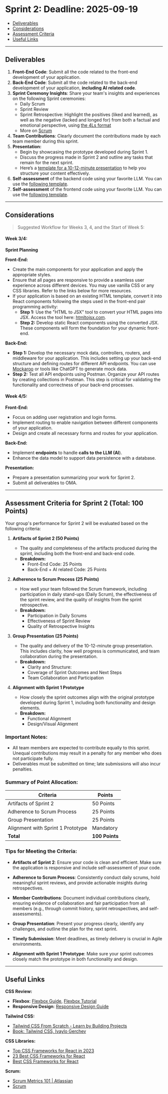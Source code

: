  # Sprint 2: Deadline: 2025-09-19


- [Deliverables](#deliverables)
- [Considerations](#considerations)
- [Assessment Criteria](#assessment-criteria-for-sprint-2-total-100-points)
- [Useful Links](#useful-links)

---

## Deliverables

1. **Front-End Code**: Submit all the code related to the front-end development of your application.
2. **Back-End Code**: Submit all the code related to the back-end development of your application, **including AI related code**.
3. **Sprint Ceremony Insights**: Share your team's insights and experiences on the following Sprint ceremonies:
   - Daily Scrum
   - Sprint Review
   - Sprint Retrospective: Highlight the positives (liked and learned), as well as the negative (lacked and longed for) from both a factual and emotional perspective, using [the 4Ls format](https://www.teamretro.com/retrospectives/)
   - More on [Scrum](https://www.scrum.org/learning-series/what-is-scrum/)
4. **Team Contributions**: Clearly document the contributions made by each team member during this sprint.
5. **Presentation:**
   - Begin by showcasing the prototype developed during Sprint 1.
   - Discuss the progress made in Sprint 2 and outline any tasks that remain for the next sprint.
   - Here’s a [template for a 10-12-minute presentation](./ppt-template2.md) to help you structure your content effectively.
6. **Self-assessment** of the backend code using your favorite LLM. You can use the [following template](./template.md).
7. **Self-assessment** of the frontend code using your favorite LLM. You can use the [following template](./template.md).
 

---

## Considerations

> Suggested Workflow for Weeks 3, 4, and the Start of Week 5:

#### Week 3/4:

**Sprint Planning**

**Front-End:**

- Create the main components for your application and apply the appropriate styles.
- Ensure that all pages are responsive to provide a seamless user experience across different devices. You may use vanilla CSS or any CSS libraries. Refer to the links below for more resources.
- If your application is based on an existing HTML template, convert it into React components following the steps used in the front-end pair programming activity:
  - **Step 1:** Use the "HTML to JSX" tool to convert your HTML pages into JSX. Access the tool here: [htmltojsx.com](https://transform.tools/html-to-jsx).
  - **Step 2:** Develop static React components using the converted JSX. These components will form the foundation for your dynamic front-end.

**Back-End:**

- **Step 1:** Develop the necessary mock data, controllers, routers, and middleware for your application. This includes setting up your back-end structure and defining routes for different API endpoints. You can use [Mockaroo](https://www.mockaroo.com/) or tools like ChatGPT to generate mock data.
- **Step 2:** Test all API endpoints using Postman. Organize your API routes by creating collections in Postman. This step is critical for validating the functionality and correctness of your back-end processes.

#### Week 4/5:

**Front-End:**

- Focus on adding user registration and login forms.
- Implement routing to enable navigation between different components of your application.
- Design and create all necessary forms and routes for your application.

**Back-End:**

- Implement **endpoints** to handle **calls to the LLM (AI**).
- Enhance the data model to support data persistence with a database.

**Presentation:**

- Prepare a presentation summarizing your work for Sprint 2.
- Submit all deliverables to OMA.

----

## Assessment Criteria for Sprint 2 (Total: 100 Points)

Your group's performance for Sprint 2 will be evaluated based on the following criteria:

1. **Artifacts of Sprint 2 (50 Points)**
   - The quality and completeness of the artifacts produced during the sprint, including both the front-end and back-end code.
   - **Breakdown:**
     - Front-End Code: 25 Points
     - Back-End + AI related Code: 25 Points

2. **Adherence to Scrum Process (25 Points)**
   - How well your team followed the Scrum framework, including participation in daily stand-ups (Daily Scrum), the effectiveness of the sprint review, and the quality of insights from the sprint retrospective.
   - **Breakdown:**
     - Participation in Daily Scrums
     - Effectiveness of Sprint Review
     - Quality of Retrospective Insights

3. **Group Presentation (25 Points)**
   - The quality and delivery of the  10-12-minute group presentation. This includes clarity, how well progress is communicated, and team collaboration during the presentation.
   - **Breakdown:**
     - Clarity and Structure:
     - Coverage of Sprint Outcomes and Next Steps
     - Team Collaboration and Participation

4. **Alignment with Sprint 1 Prototype**
   - How closely the sprint outcomes align with the original prototype developed during Sprint 1, including both functionality and design elements.
   - **Breakdown:**
     - Functional Alignment
     - Design/Visual Alignment

### **Important Notes:**
- All team members are expected to contribute equally to this sprint. Unequal contributions may result in a penalty for any member who does not participate fully.
- Deliverables must be submitted on time; late submissions will also incur penalties.


### **Summary of Point Allocation:**
| **Criteria**                              | **Points** |
|--------------------------------------------|------------|
| Artifacts of Sprint 2                      | 50 Points  |
| Adherence to Scrum Process                 | 25 Points  |
| Group Presentation                         | 25 Points  |
| Alignment with Sprint 1 Prototype          | Mandatory  |
| **Total**                                  | **100 Points** |

### **Tips for Meeting the Criteria:**

- **Artifacts of Sprint 2**: Ensure your code is clean and efficient. Make sure the application is responsive and include self-assessment of your code.
  
- **Adherence to Scrum Process**: Consistently conduct daily scrums, hold meaningful sprint reviews, and provide actionable insights during retrospectives.

- **Member Contributions**: Document individual contributions clearly, ensuring evidence of collaboration and fair participation from all members (e.g., through commit history, sprint retrospectives, and self-assessments).

- **Group Presentation**: Present your progress clearly, identify any challenges, and outline the plan for the next sprint.

- **Timely Submission**: Meet deadlines, as timely delivery is crucial in Agile environments.

- **Alignment with Sprint 1 Prototype**: Make sure your sprint outcomes closely match the prototype in both functionality and design.

---

## **Useful Links**

**CSS Review:**
- **Flexbox**: [Flexbox Guide](https://internetingishard.netlify.app/html-and-css/flexbox/), [Flexbox Tutorial](https://youtu.be/3YW65K6LcIA)
- **Responsive Design**: [Responsive Design Guide](https://internetingishard.netlify.app/html-and-css/responsive-design/)

**Tailwind CSS:**
- [Tailwind CSS From Scratch - Learn by Building Projects](https://metropolia.finna.fi/Record/nelli15.5680000000060713?sid=4846325380)
- [Book: Tailwind CSS, Ivaylo Gerchev](https://learning.oreilly.com/library/view/tailwind-css)

**CSS Libraries:**
- [Top CSS Frameworks for React in 2023](https://www.lambdatest.com/blog/best-css-frameworks-for-react/)
- [23 Best CSS Frameworks for React](https://dev.to/scofieldidehen/23-best-css-frameworks-for-react-in-2023-4pcg)
- [Best CSS Frameworks for React](https://www.codewalnut.com/learn/best-css-frameworks-for-react)

**Scrum:**
- [Scrum Metrics 101 | Atlassian](https://www.atlassian.com/agile/scrum/scrum-metrics)
- [Scrum](https://www.scrum.org/learning-series/what-is-scrum/)


<!-- - For Sprint 3 (**not sprint 2**), the use of Scrum metrics will be part of the assessment criteria. Please refer to the links provided for more information. -->


<!-- When a group is making a sprint presentation, members from two other groups will be required to ask questions to the presenting group. -->